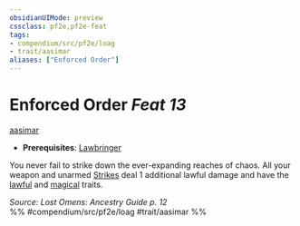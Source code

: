 ```yaml
---
obsidianUIMode: preview
cssclass: pf2e,pf2e-feat
tags:
- compendium/src/pf2e/loag
- trait/aasimar
aliases: ["Enforced Order"]
---
```

# Enforced Order  *Feat 13*  
[aasimar](rules/traits/aasimar-apg.md)  

- **Prerequisites**: [Lawbringer](compendium/feats/lawbringer-apg.md)

You never fail to strike down the ever-expanding reaches of chaos. All your weapon and unarmed [Strikes](rules/actions/strike.md) deal 1 additional lawful damage and have the [lawful](rules/traits/lawful.md) and [magical](rules/traits/magical.md) traits.

*Source: Lost Omens: Ancestry Guide p. 12*  
%% #compendium/src/pf2e/loag #trait/aasimar %%
